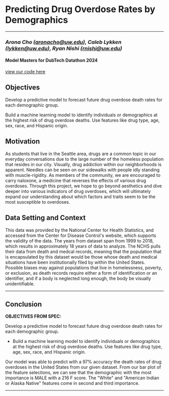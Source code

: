 # **Predicting Drug Overdose Rates by Demographics**
___

### *Arona Cho (aronacho@uw.edu), Caleb Lykken (lykken@uw.edu), Ryan Nishi (rnishi@uw.edu)*

#### Model Masters for DubTech Datathon 2024

[view our code here](https://nbviewer.org/github/Caleb-Lykken/datathon-model-masters-uw/blob/main/Model_Masters_Datathon_2024.ipynb)

## Objectives

Develop a predictive model to forecast future drug overdose death rates for each demographic group.

Build a machine learning model to identify individuals or demographics at the highest risk of drug overdose deaths. Use features like drug type, age, sex, race, and Hispanic origin.
## Motivation
As students that live in the Seattle area, drugs are a common topic in our everyday conversations due to the large number of the homeless population that resides in our city. Visually, drug addiction within our neighborhoods is apparent. Needles can be seen on our sidewalks with people idly standing with muscle-rigidity. As members of the community, we are encouraged to carry naloxone, a medicine that reverses the effects of various drug overdoses. Through this project, we hope to go beyond aesthetics and dive deeper into various indicators of drug overdoses, which will ultimately expand our understanding about which factors and traits seem to be the most susceptible to overdoses.
## Data Setting and Context

This data was provided by the National Center for Health Statistics, and accessed from the Center for Disease Control's website, which supports the validity of the data. The years from dataset span from 1999 to 2018, which results in approximately 18 years of data to analyze. The NCHS pulls their data from death and medcal records, meaning that the population that is encapsulated by this dataset would be those whose death and medical situations have been institutionally filed by within the United States. Possible biases may against populations that live in homelessness, poverty, or exclusion, as death records require either a form of identification or an identifier, and if a body is neglected long enough, the body be visually unidentifiable.

___
## Conclusion

**OBJECTIVES FROM SPEC:**


Develop a predictive model to forecast future drug overdose death rates for each demographic group.

- Build a machine learning model to identify individuals or demographics at the highest risk of drug overdose deaths. Use features like drug type, age, sex, race, and Hispanic origin.

Our model was able to predict with a 97% accuracy the death rates of drug overdoses in the United States from our given dataset. From our bar plot of the feature selections, we can see that the demographic with the most importance is MALE with a 216 F score. The "White" and "American Indian or Alaska Native" features come in second and third importance.

___

